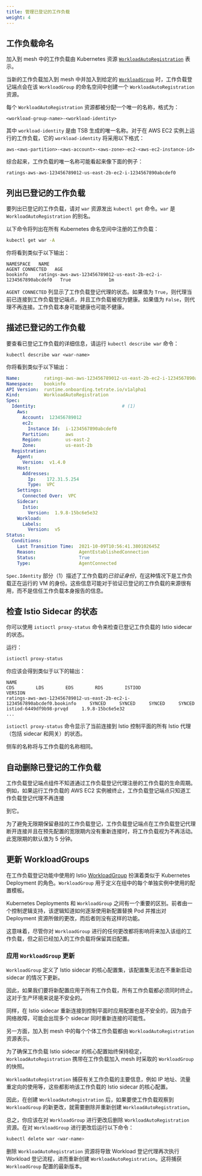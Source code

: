 ```yaml
---
title: 管理已登记的工作负载
weight: 4
---
```


## 工作负载命名

加入到 mesh 中的工作负载由 Kubernetes 资源 [`WorkloadAutoRegistration`](../../../refs/onboarding/config/runtime/v1alpha1/registration) 表示。

当新的工作负载加入到 mesh 中并加入到给定的 [`WorkloadGroup`](https://istio.io/latest/docs/reference/config/networking/workload-group/) 时，工作负载登记端点会在该 `WorkloadGroup` 的命名空间中创建一个 `WorkloadAutoRegistration` 资源。

每个 `WorkloadAutoRegistration` 资源都被分配一个唯一的名称，格式为：

```text
<workload-group-name>-<workload-identity>
```

其中 `workload-identity` 是由 TSB 生成的唯一名称。对于在 AWS EC2 实例上运行的工作负载，它的 `workload-identity` 将采用以下格式：

```text
aws-<aws-partition>-<aws-account>-<aws-zone>-ec2-<aws-ec2-instance-id>
```

综合起来，工作负载的唯一名称可能看起来像下面的例子：

```text
ratings-aws-aws-123456789012-us-east-2b-ec2-i-1234567890abcdef0
```

## 列出已登记的工作负载

要列出已登记的工作负载，请对 `war` 资源发出 `kubectl get` 命令。`war` 是 `WorkloadAutoRegistration` 的别名。

以下命令将列出在所有 Kubernetes 命名空间中注册的工作负载：

```bash
kubectl get war -A 
```

你将看到类似于以下输出：

```text
NAMESPACE   NAME                                                              AGENT CONNECTED   AGE
bookinfo    ratings-aws-aws-123456789012-us-east-2b-ec2-i-1234567890abcdef0   True              1m
```

`AGENT CONNECTED` 列显示了工作负载登记代理的状态。如果值为 `True`，则代理当前已连接到工作负载登记端点，并且工作负载被视为健康。如果值为 `False`，则代理不再连接。工作负载本身可能健康也可能不健康。

## 描述已登记的工作负载

要查看已登记工作负载的详细信息，请运行 `kubectl describe war` 命令：

```
kubectl describe war <war-name>
```

你将看到类似于以下输出：

```yaml
Name:         ratings-aws-aws-123456789012-us-east-2b-ec2-i-1234567890abcdef0
Namespace:    bookinfo
API Version:  runtime.onboarding.tetrate.io/v1alpha1
Kind:         WorkloadAutoRegistration
Spec:
  Identity:                                # (1)
    Aws:
      Account:  123456789012
      ec2:
        Instance Id:  i-1234567890abcdef0
      Partition:      aws
      Region:         us-east-2
      Zone:           us-east-2b
  Registration:
    Agent:
      Version:  v1.4.0
    Host:
      Addresses:
        Ip:    172.31.5.254
        Type:  VPC
    Settings:
      Connected Over:  VPC
    Sidecar:
      Istio:
        Version:  1.9.8-15bc6e5e32
    Workload:
      Labels:
        Version:  v5
Status:
  Conditions:
    Last Transition Time:  2021-10-09T10:56:41.380102645Z
    Reason:                AgentEstablishedConnection
    Status:                True
    Type:                  AgentConnected
```

`Spec.Identity` 部分（1）描述了工作负载的*已验证身份*，在这种情况下是工作负载正在运行的 VM 的身份。这些信息可能对于验证已登记的工作负载的来源很有用，而不是信任工作负载本身报告的信息。

## 检查 Istio Sidecar 的状态

你可以使用 `istioctl proxy-status` 命令来检查已登记工作负载的 Istio sidecar 的状态。

运行：

```bash
istioctl proxy-status
```

你应该会得到类似于以下的输出：

```text
NAME                                                                         CDS        LDS        EDS        RDS        ISTIOD                      VERSION
ratings-aws-aws-123456789012-us-east-2b-ec2-i-1234567890abcdef0.bookinfo     SYNCED     SYNCED     SYNCED     SYNCED     istiod-6449df9b98-prvqd     1.9.8-15bc6e5e32
...
```

`istioctl proxy-status` 命令显示了当前连接到 Istio 控制平面的所有 Istio 代理（包括 sidecar 和网关）的状态。

侧车的名称将与工作负载的名称相同。

## 自动删除已登记的工作负载

工作负载登记端点组件不知道通过工作负载登记代理注册的工作负载的生命周期。例如，如果运行工作负载的 AWS EC2 实例被终止，工作负载登记端点只知道工作负载登记代理不再连接

到它。

为了避免无限期保留悬挂的工作负载登记，工作负载登记端点在工作负载登记代理断开连接并且在预先配置的宽限期内没有重新连接时，将工作负载视为不再活动。此宽限期的默认值为 5 分钟。

## 更新 WorkloadGroups

在工作负载登记功能中使用的 Istio [WorkloadGroup](https://istio.io/latest/docs/reference/config/networking/workload-group/) 扮演着类似于 Kubernetes Deployment 的角色。`WorkloadGroup` 用于定义在组中的每个单独实例中使用的配置模板。

Kubernetes Deployments 和 `WorkloadGroup` 之间有一个重要的区别。前者由一个控制逻辑支持，该逻辑知道如何逐渐使用新配置替换 Pod 并推出对 Deployment 资源所做的更改，而后者则没有这样的功能。

这意味着，尽管你对 `WorkloadGroup` 进行的任何更改都将影响将来加入该组的工作负载，但之前已经加入的工作负载将保留其旧配置。

### 应用 `WorkloadGroup` 更新

`WorkloadGroup` 定义了 Istio sidecar 的核心配置集，该配置集无法在不重新启动 sidecar 的情况下更新。

因此，如果我们要将新配置应用于所有工作负载，所有工作负载都必须同时终止。这对于生产环境来说是不安全的。

同样，在 Istio sidecar 重新连接到控制平面时应用配置也是不安全的，因为由于网络故障，可能会出现多个 sidecar 同时重新连接的可能性。

另一方面，加入到 mesh 中的每个个体工作负载都由 `WorkloadAutoRegistration` 资源表示。

为了确保工作负载 Istio sidecar 的核心配置始终保持稳定，`WorkloadAutoRegistration` 携带在工作负载加入 mesh 时采取的 `WorkloadGroup` 的快照。

`WorkloadAutoRegistration` 捕获有关工作负载的主要信息，例如 IP 地址、流量重定向的使用等，这些都影响该工作负载的 Istio sidecar 的核心配置。

因此，在创建 `WorkloadAutoRegistration` 后，如果要使工作负载观察到 `WorkloadGroup` 的新更改，就需要删除并重新创建 `WorkloadAutoRegistration`。

总之，你应该在对 `WorkloadGroup` 进行更改后删除 `WorkloadAutoRegistration` 资源。在对 `WorkloadGroup` 进行更改后运行以下命令：

```bash
kubectl delete war <war-name> 
```

删除 `WorkloadAutoRegistration` 资源将导致 Workload 登记代理再次执行 Workload 登记流程，进而重新创建 `WorkloadAutoRegistration`。这将捕获 `WorkloadGroup` 配置的最新版本。